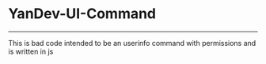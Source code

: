 # YanDev-UI-Command
---
This is bad code intended to be an userinfo command with permissions and is written in js
